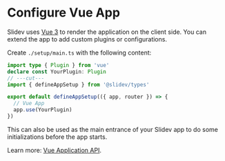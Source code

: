 # Configure Vue App

<Environment type="client" />

Slidev uses [Vue 3](https://v3.vuejs.org/) to render the application on the client side. You can extend the app to add custom plugins or configurations.

Create `./setup/main.ts` with the following content:

<!-- eslint-disable import/first -->

```ts twoslash
import type { Plugin } from 'vue'
declare const YourPlugin: Plugin
// ---cut---
import { defineAppSetup } from '@slidev/types'

export default defineAppSetup(({ app, router }) => {
  // Vue App
  app.use(YourPlugin)
})
```

This can also be used as the main entrance of your Slidev app to do some initializations before the app starts.

Learn more: [Vue Application API](https://v3.vuejs.org/api/application-api.html#component).
